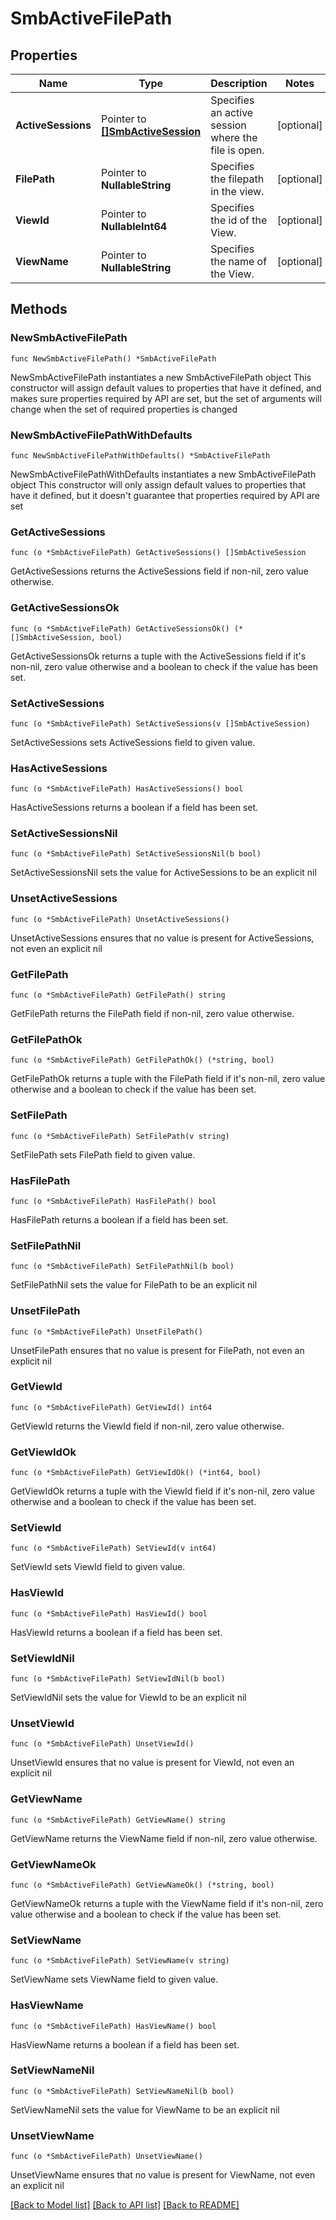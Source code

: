 # SmbActiveFilePath

## Properties

Name | Type | Description | Notes
------------ | ------------- | ------------- | -------------
**ActiveSessions** | Pointer to [**[]SmbActiveSession**](SmbActiveSession.md) | Specifies an active session where the file is open. | [optional] 
**FilePath** | Pointer to **NullableString** | Specifies the filepath in the view. | [optional] 
**ViewId** | Pointer to **NullableInt64** | Specifies the id of the View. | [optional] 
**ViewName** | Pointer to **NullableString** | Specifies the name of the View. | [optional] 

## Methods

### NewSmbActiveFilePath

`func NewSmbActiveFilePath() *SmbActiveFilePath`

NewSmbActiveFilePath instantiates a new SmbActiveFilePath object
This constructor will assign default values to properties that have it defined,
and makes sure properties required by API are set, but the set of arguments
will change when the set of required properties is changed

### NewSmbActiveFilePathWithDefaults

`func NewSmbActiveFilePathWithDefaults() *SmbActiveFilePath`

NewSmbActiveFilePathWithDefaults instantiates a new SmbActiveFilePath object
This constructor will only assign default values to properties that have it defined,
but it doesn't guarantee that properties required by API are set

### GetActiveSessions

`func (o *SmbActiveFilePath) GetActiveSessions() []SmbActiveSession`

GetActiveSessions returns the ActiveSessions field if non-nil, zero value otherwise.

### GetActiveSessionsOk

`func (o *SmbActiveFilePath) GetActiveSessionsOk() (*[]SmbActiveSession, bool)`

GetActiveSessionsOk returns a tuple with the ActiveSessions field if it's non-nil, zero value otherwise
and a boolean to check if the value has been set.

### SetActiveSessions

`func (o *SmbActiveFilePath) SetActiveSessions(v []SmbActiveSession)`

SetActiveSessions sets ActiveSessions field to given value.

### HasActiveSessions

`func (o *SmbActiveFilePath) HasActiveSessions() bool`

HasActiveSessions returns a boolean if a field has been set.

### SetActiveSessionsNil

`func (o *SmbActiveFilePath) SetActiveSessionsNil(b bool)`

 SetActiveSessionsNil sets the value for ActiveSessions to be an explicit nil

### UnsetActiveSessions
`func (o *SmbActiveFilePath) UnsetActiveSessions()`

UnsetActiveSessions ensures that no value is present for ActiveSessions, not even an explicit nil
### GetFilePath

`func (o *SmbActiveFilePath) GetFilePath() string`

GetFilePath returns the FilePath field if non-nil, zero value otherwise.

### GetFilePathOk

`func (o *SmbActiveFilePath) GetFilePathOk() (*string, bool)`

GetFilePathOk returns a tuple with the FilePath field if it's non-nil, zero value otherwise
and a boolean to check if the value has been set.

### SetFilePath

`func (o *SmbActiveFilePath) SetFilePath(v string)`

SetFilePath sets FilePath field to given value.

### HasFilePath

`func (o *SmbActiveFilePath) HasFilePath() bool`

HasFilePath returns a boolean if a field has been set.

### SetFilePathNil

`func (o *SmbActiveFilePath) SetFilePathNil(b bool)`

 SetFilePathNil sets the value for FilePath to be an explicit nil

### UnsetFilePath
`func (o *SmbActiveFilePath) UnsetFilePath()`

UnsetFilePath ensures that no value is present for FilePath, not even an explicit nil
### GetViewId

`func (o *SmbActiveFilePath) GetViewId() int64`

GetViewId returns the ViewId field if non-nil, zero value otherwise.

### GetViewIdOk

`func (o *SmbActiveFilePath) GetViewIdOk() (*int64, bool)`

GetViewIdOk returns a tuple with the ViewId field if it's non-nil, zero value otherwise
and a boolean to check if the value has been set.

### SetViewId

`func (o *SmbActiveFilePath) SetViewId(v int64)`

SetViewId sets ViewId field to given value.

### HasViewId

`func (o *SmbActiveFilePath) HasViewId() bool`

HasViewId returns a boolean if a field has been set.

### SetViewIdNil

`func (o *SmbActiveFilePath) SetViewIdNil(b bool)`

 SetViewIdNil sets the value for ViewId to be an explicit nil

### UnsetViewId
`func (o *SmbActiveFilePath) UnsetViewId()`

UnsetViewId ensures that no value is present for ViewId, not even an explicit nil
### GetViewName

`func (o *SmbActiveFilePath) GetViewName() string`

GetViewName returns the ViewName field if non-nil, zero value otherwise.

### GetViewNameOk

`func (o *SmbActiveFilePath) GetViewNameOk() (*string, bool)`

GetViewNameOk returns a tuple with the ViewName field if it's non-nil, zero value otherwise
and a boolean to check if the value has been set.

### SetViewName

`func (o *SmbActiveFilePath) SetViewName(v string)`

SetViewName sets ViewName field to given value.

### HasViewName

`func (o *SmbActiveFilePath) HasViewName() bool`

HasViewName returns a boolean if a field has been set.

### SetViewNameNil

`func (o *SmbActiveFilePath) SetViewNameNil(b bool)`

 SetViewNameNil sets the value for ViewName to be an explicit nil

### UnsetViewName
`func (o *SmbActiveFilePath) UnsetViewName()`

UnsetViewName ensures that no value is present for ViewName, not even an explicit nil

[[Back to Model list]](../README.md#documentation-for-models) [[Back to API list]](../README.md#documentation-for-api-endpoints) [[Back to README]](../README.md)


